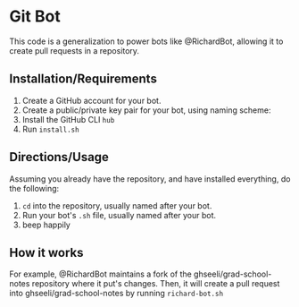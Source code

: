 # Git Bot

This code is a generalization to power bots like @RichardBot, allowing it to create pull requests in a repository.

## Installation/Requirements

1. Create a GitHub account for your bot.
2. Create a public/private key pair for your bot, using naming scheme: 
3. Install the GitHub CLI `hub`
4. Run `install.sh`

## Directions/Usage

Assuming you already have the repository, and have installed everything, do the following:

  1. `cd` into the repository, usually named after your bot.
  2. Run your bot's `.sh` file, usually named after your bot.
  3. beep happily


## How it works

For example, @RichardBot maintains a fork of the ghseeli/grad-school-notes repository where it put's changes. Then, it will create a pull request into ghseeli/grad-school-notes by running `richard-bot.sh`
